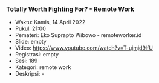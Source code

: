 ### Totally Worth Fighting For? - Remote Work

- Waktu: Kamis, 14 April 2022
- Pukul: 21:00
- Pemateri: Eko Suprapto Wibowo - remoteworker.id
- Slide: empty
- Video: https://www.youtube.com/watch?v=T-ujmjd9lfU
- Registrasi: empty
- Sesi: 189
- Kategori: remote work
- Deskripsi: -
